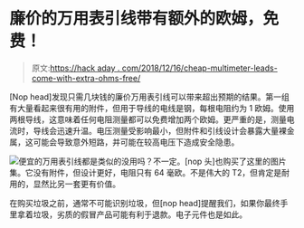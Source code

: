 # 廉价的万用表引线带有额外的欧姆，免费！

> 原文:[https://hack aday . com/2018/12/16/cheap-multimeter-leads-come-with-extra-ohms-free/](https://hackaday.com/2018/12/16/cheap-multimeter-leads-come-with-extra-ohms-free/)

[Nop head]发现只需几块钱的廉价万用表引线可以带来超出预期的结果。第一组有大量看起来很有用的附件，但用于导线的电线是钢，每根电阻约为 1 欧姆。使用两根导线，这意味着任何电阻测量都可以免费增加两个欧姆。更严重的是，测量电流时，导线会迅速升温。电压测量受影响最小，但附件和引线设计会暴露大量裸金属，这可能会导致意外短路，并可能在较高电压下造成安全隐患。

![](../Images/7974bec54034b062b296ccd1964e3643.png)便宜的万用表引线都是类似的没用吗？不一定。[nop 头]也购买了这里的图片集。它没有附件，但设计更好，电阻只有 64 毫欧。不是伟大的 T2，但肯定是耐用的，显然比另一套更有价值。

在购买垃圾之前，通常不可能识别垃圾，但[nop head]提醒我们，如果你最终手里拿着垃圾，劣质的假冒产品可能有利于退款。电子元件也是如此。